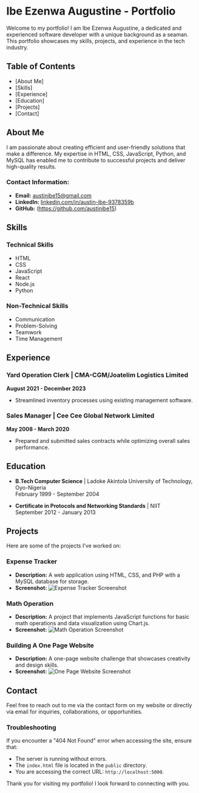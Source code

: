# Ibe Ezenwa Augustine - Portfolio  

Welcome to my portfolio! I am Ibe Ezenwa Augustine, a dedicated and experienced software developer with a unique background as a seaman. This portfolio showcases my skills, projects, and experience in the tech industry.  

## Table of Contents  
- [About Me] 
- [Skills]
- [Experience] 
- [Education] 
- [Projects]
- [Contact] 

## About Me  
I am passionate about creating efficient and user-friendly solutions that make a difference. My expertise in HTML, CSS, JavaScript, Python, and MySQL has enabled me to contribute to successful projects and deliver high-quality results.  

### Contact Information:  
- **Email:** austinibe15@gmail.com  
- **LinkedIn:** [linkedin.com/in/austin-ibe-9378359b](https://linkedin.com/in/austin-ibe-9378359b)  
- **GitHub:** (https://github.com/austinibe15) 

## Skills  

### Technical Skills  
- HTML  
- CSS  
- JavaScript  
- React  
- Node.js  
- Python  

### Non-Technical Skills  
- Communication  
- Problem-Solving  
- Teamwork  
- Time Management  

## Experience  

### Yard Operation Clerk | CMA-CGM/Joatelim Logistics Limited  
**August 2021 - December 2023**  
- Streamlined inventory processes using existing management software.  

### Sales Manager | Cee Cee Global Network Limited  
**May 2008 - March 2020**  
- Prepared and submitted sales contracts while optimizing overall sales performance.  

## Education  

- **B.Tech Computer Science** | Ladoke Akintola University of Technology, Oyo-Nigeria  
  February 1999 - September 2004  

- **Certificate in Protocols and Networking Standards** | NIIT  
  September 2012 - January 2013  

## Projects  

Here are some of the projects I've worked on:  

### Expense Tracker  
- **Description:** A web application using HTML, CSS, and PHP with a MySQL database for storage.  
- **Screenshot:** ![Expense Tracker Screenshot](path-to-your-screenshot)  

### Math Operation  
- **Description:** A project that implements JavaScript functions for basic math operations and data visualization using Chart.js.  
- **Screenshot:** ![Math Operation Screenshot](path-to-your-screenshot)  

### Building A One Page Website  
- **Description:** A one-page website challenge that showcases creativity and design skills.  
- **Screenshot:** ![One Page Website Screenshot](path-to-your-screenshot)  

## Contact  
Feel free to reach out to me via the contact form on my website or directly via email for inquiries, collaborations, or opportunities.  

### Troubleshooting  
If you encounter a "404 Not Found" error when accessing the site, ensure that:  
- The server is running without errors.  
- The `index.html` file is located in the `public` directory.  
- You are accessing the correct URL: `http://localhost:5000`.  

Thank you for visiting my portfolio! I look forward to connecting with you.
